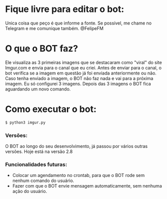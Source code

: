 # Fique livre para editar o bot:
Unica coisa que peço é que informe a fonte. Se possível, me chame no Telegram e me comunique também.
@FelipeFM

# O que o BOT faz?
Ele visualiza as 3 primeiras imagens que se destacaram como "viral" do site Imgur.com e envia para o canal que eu criei.
Antes de enviar para o canal, o bot verifica se a imagem em questão já foi enviada anteriormente ou não. Caso tenha enviado a imagem, o BOT não faz nada e vai para a próxima imagem.
Eu só configurei 3 imagens. Depois das 3 imagens o BOT fica aguardando um novo comando.

# Como executar o bot:
```python
$ python3 imgur.py
```

### Versões:
O BOT ao longo do seu desenvolvimento, já passou por vários outras versões. Hoje está na versão 2.8

### Funcionalidades futuras:
* Colocar um agendamento no crontab, para que o BOT rode sem nenhum comando do usuário.
* Fazer com que o BOT envie mensagem automaticamente, sem nenhuma ação do usuário.